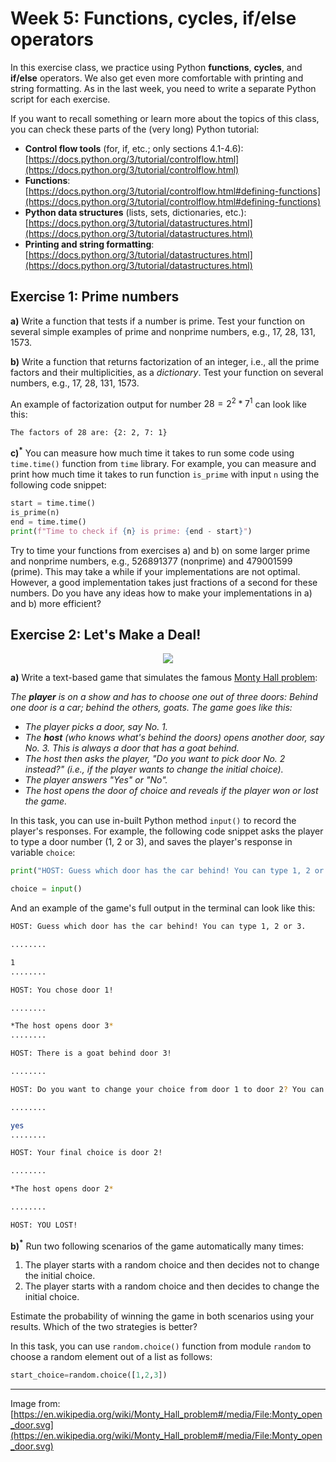 # Week 5: Functions, cycles, if/else operators

In this exercise class, we practice using Python **functions**, **cycles**, and **if/else** operators. We also get even more comfortable with printing and string formatting. As in the last week, you need to write a separate Python script for each exercise.

If you want to recall something or learn more about the topics of this class, you can check these parts of the (very long) Python tutorial:

* **Control flow tools** (for, if, etc.; only sections 4.1-4.6): [https://docs.python.org/3/tutorial/controlflow.html](https://docs.python.org/3/tutorial/controlflow.html)
* **Functions**: [https://docs.python.org/3/tutorial/controlflow.html#defining-functions](https://docs.python.org/3/tutorial/controlflow.html#defining-functions)
* **Python data structures** (lists, sets, dictionaries, etc.): [https://docs.python.org/3/tutorial/datastructures.html](https://docs.python.org/3/tutorial/datastructures.html)
* **Printing and string formatting**: [https://docs.python.org/3/tutorial/datastructures.html](https://docs.python.org/3/tutorial/datastructures.html)

## Exercise 1: Prime numbers

**a)** Write a function that tests if a number is prime. Test your function on several simple examples of prime and nonprime numbers, e.g., 17, 28, 131, 1573.

**b)** Write a function that returns factorization of an integer, i.e., all the prime factors and their multiplicities, as a *dictionary*. Test your function on several numbers, e.g., 17, 28, 131, 1573. 

An example of factorization output for number $28=2^2*7^1$ can look like this:

```The factors of 28 are: {2: 2, 7: 1} ```

**c)$`^*`$** You can measure how much time it takes to run some code using ```time.time()``` function from ```time``` library. For example, you can measure and print how much time it takes to run function ```is_prime``` with input ```n``` using the following code snippet:

```python
start = time.time()
is_prime(n) 
end = time.time()
print(f"Time to check if {n} is prime: {end - start}")
```

Try to time your functions from exercises a) and b) on some larger prime and nonprime numbers, e.g., 526891377 (nonprime) and 479001599 (prime). This may take a while if your implementations are not optimal. However, a good implementation takes just fractions of a second for these numbers. Do you have any ideas how to make your implementations in a) and b) more efficient?

## Exercise 2: Let's Make a Deal!
<p align="center">
  <img src="https://upload.wikimedia.org/wikipedia/commons/thumb/3/3f/Monty_open_door.svg/440px-Monty_open_door.svg.png">
</p>

**a)** Write a text-based game that simulates the famous [Monty Hall problem](https://en.wikipedia.org/wiki/Monty_Hall_problem):

*The **player** is on a show and has to choose one out of three doors: Behind one door is a car; behind the others, goats. The game goes like this:*

- *The player picks a door, say No. 1.*
- *The **host** (who knows what's behind the doors) opens another door, say No. 3. This is always a door that has a goat behind.*
- *The host then asks the player, "Do you want to pick door No. 2 instead?" (i.e., if the player wants to change the initial choice).*
- *The player answers "Yes" or "No".*
- *The host opens the door of choice and reveals if the player won or lost the game.*

In this task, you can use in-built Python method ```input()``` to record the player's responses. For example, the following code snippet asks the player to type a door number (1, 2 or 3), and saves the player's response in variable ```choice```:
```python
print("HOST: Guess which door has the car behind! You can type 1, 2 or 3.\n")

choice = input()
```
And an example of the game's full output in the terminal can look like this:
```bash
HOST: Guess which door has the car behind! You can type 1, 2 or 3.

........

1
........

HOST: You chose door 1!

........

*The host opens door 3*
........

HOST: There is a goat behind door 3!

........

HOST: Do you want to change your choice from door 1 to door 2? You can type 'yes' or 'no'.

........

yes
........

HOST: Your final choice is door 2!

........

*The host opens door 2*

........

HOST: YOU LOST!
```

**b)$`^*`$** Run two following scenarios of the game automatically many times:

1. The player starts with a random choice and then decides not to change the initial choice.
2. The player starts with a random choice and then decides to change the initial choice.

Estimate the probability of winning the game in both scenarios using your results. Which of the two strategies is better?

In this task, you can use ```random.choice()``` function from module ```random``` to choose a random element out of a list as follows:

```python
start_choice=random.choice([1,2,3])
```

---
Image from: [https://en.wikipedia.org/wiki/Monty_Hall_problem#/media/File:Monty_open_door.svg](https://en.wikipedia.org/wiki/Monty_Hall_problem#/media/File:Monty_open_door.svg)
